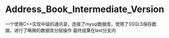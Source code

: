 # Address_Book_Intermediate_Version
一个使用C++实现中级的通讯录，连接了mysql数据库，使用了SSQLS保存数据，进行了略微的数据库分层操作
最终成果在last分支内
